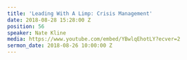```yaml
---
title: 'Leading With A Limp: Crisis Management'
date: 2018-08-28 15:28:00 Z
position: 56
speaker: Nate Kline
media: https://www.youtube.com/embed/YBwlqEhotLY?ecver=2
sermon_date: 2018-08-26 10:00:00 Z
---
```


